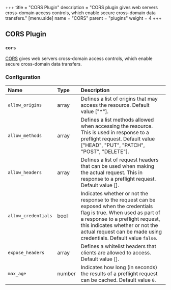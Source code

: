 +++
title = "CORS Plugin"
description = "CORS plugin gives web servers cross-domain access controls, which enable secure cross-domain data transfers."
[menu.side]
  name = "CORS"
  parent = "plugins"
  weight = 4
+++

## CORS Plugin

### `cors`

[CORS](http://www.w3.org/TR/cors) gives web servers cross-domain access controls,
which enable secure cross-domain data transfers.

### Configuration

Name | Type | Description
:--- | :--- | :----------
`allow_origins` | array | Defines a list of origins that may access the resource. Default value ["\*"].
`allow_methods` | array | Defines a list methods allowed when accessing the resource. This is used in response to a preflight request. Default value ["HEAD", "PUT", "PATCH", "POST", "DELETE"].
`allow_headers` | array | Defines a list of request headers that can be used when making the actual request. This in response to a preflight request. Default value [].
`allow_credentials` | bool | Indicates whether or not the response to the request can be exposed when the credentials flag is true. When used as part of a response to a preflight request, this indicates whether or not the  actual request can be made using credentials. Default value `false`.
`expose_headers` | array | Defines a whitelist headers that clients are allowed to access. Default value [].
`max_age` | number | Indicates how long (in seconds) the results of a preflight request can be cached. Default value `0`.

